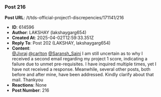 ### Post 216
**Post URL**: /t/tds-official-project1-discrepencies/171141/216
- **ID**: 614596
- **Author**: LAKSHAY (lakshaygarg654)
- **Created At**: 2025-04-02T12:59:33.351Z
- **Reply To**: Post 202 (LAKSHAY, lakshaygarg654)
- **Content**:  
  <a class="mention" href="/u/jivraj">@Jivraj</a> <a class="mention" href="/u/carlton">@carlton</a> <a class="mention" href="/u/saransh_saini">@Saransh_Saini</a>
I am still uncertain as to why I received a second email regarding my project 1 score, indicating a failure due to unmet pre-requisites. I have inquired multiple times, yet I have not received a response. Meanwhile, several other posts, both before and after mine, have been addressed. Kindly clarify about that mail.
Thankyou
- **Reactions**: None
- **Post Number**: 216

